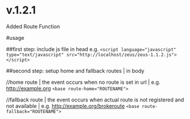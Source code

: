 # v.1.2.1

Added Route Function


#usage

##first step: include js file in head
e.g.
`<script language="javascript" type="text/javascript" src="http://localhost/zeus/zeus-1.1.2.js"></script>`

##second step: setup home and fallback routes | in body

//home route | the event occurs when no route is set in url | e.g. http://example.org
`<base route-home="ROUTENAME">`

//fallback route | the event occurs when actual route is not registered and not available | e.g. http://example.org/brokeroute
`<base route-fallback="ROUTENAME">`

